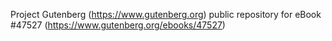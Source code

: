 Project Gutenberg (https://www.gutenberg.org) public repository for eBook #47527 (https://www.gutenberg.org/ebooks/47527)
